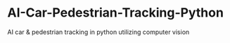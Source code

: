 # AI-Car-Pedestrian-Tracking-Python
 AI car &amp; pedestrian tracking in python utilizing computer vision
